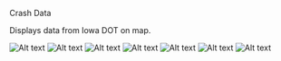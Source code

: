 Crash Data

Displays data from Iowa DOT on map.

![Alt text](/crashdata-1.png?raw=true "Optional Title")
![Alt text](/crashdata-2.png?raw=true "Optional Title")
![Alt text](/crashdata-3.png?raw=true "Optional Title")
![Alt text](/crashdata-4.png?raw=true "Optional Title")
![Alt text](/crashdata-5.png?raw=true "Optional Title")
![Alt text](/crashdata-6.png?raw=true "Optional Title")
![Alt text](/crashdata-7.png?raw=true "Optional Title")
